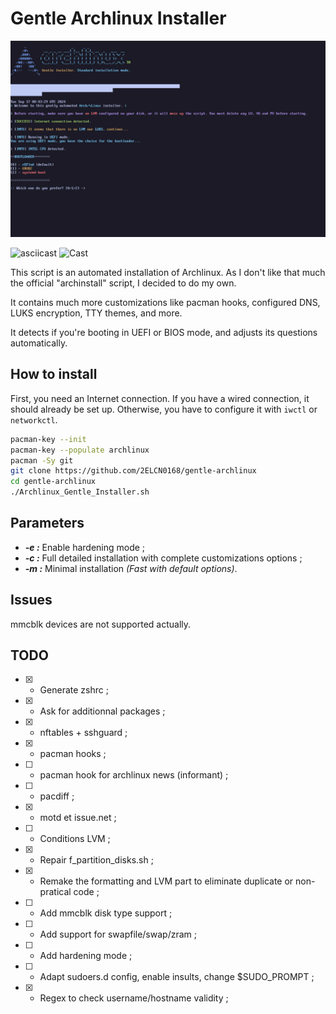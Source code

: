 # Gentle Archlinux Installer

![Gentle_Arch](assets/0_Gentle_Arch.png)

![asciicast](https://asciinema.org/a/Q9bjJnyZMZ9IoNqNzCTTdkNDR)
![Cast](assets/gentle-arch.cast.gif)

This script is an automated installation of Archlinux.
As I don't like that much the official "archinstall" script, I decided to do my own.

It contains much more customizations like pacman hooks, configured DNS, LUKS encryption, TTY themes, and more.

It detects if you're booting in UEFI or BIOS mode, and adjusts its questions automatically.

## How to install

First, you need an Internet connection. If you have a wired connection, it should already be set up. Otherwise, you have to configure it with `iwctl` or `networkctl`.

```bash
pacman-key --init
pacman-key --populate archlinux
pacman -Sy git
git clone https://github.com/2ELCN0168/gentle-archlinux
cd gentle-archlinux
./Archlinux_Gentle_Installer.sh
```

## Parameters

- **_-e :_** Enable hardening mode ;
- **_-c :_** Full detailed installation with complete customizations options ;
- **_-m :_** Minimal installation _(Fast with default options)_.

## Issues

mmcblk devices are not supported actually.

## TODO

- [x] - Generate zshrc ;
- [x] - Ask for additionnal packages ;
- [x] - nftables + sshguard ;
- [x] - pacman hooks ;
- [ ] - pacman hook for archlinux news (informant) ;
- [ ] - pacdiff ;
- [x] - motd et issue.net ;
- [ ] - Conditions LVM ;
- [x] - Repair f_partition_disks.sh ;
- [x] - Remake the formatting and LVM part to eliminate duplicate or non-pratical code ;
- [ ] - Add mmcblk disk type support ;
- [ ] - Add support for swapfile/swap/zram ;
- [ ] - Add hardening mode ;
- [ ] - Adapt sudoers.d config, enable insults, change $SUDO_PROMPT ;
- [x] - Regex to check username/hostname validity ;
